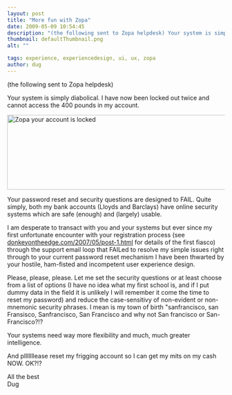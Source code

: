 ```yaml
---
layout: post
title: "More fun with Zopa"
date: 2009-05-09 10:54:45
description: "(the following sent to Zopa helpdesk) Your system is simply diabolical. I have now been locked out twice and cannot access the 400 pounds in my account. Your password reset and security questions are designed to FAIL. Quite simply, both&#8230;"
thumbnail: defaultThumbnail.png
alt: ""

tags: experience, experiencedesign, ui, ux, zopa
author: dug
---
```


<p>(the following sent to Zopa helpdesk)</p>

<p>Your system is simply diabolical. I have now been locked out twice and cannot access the 400 pounds in my account.</p>

<p><span class="mt-enclosure mt-enclosure-image" style="display: inline;"><img alt="Zopa your account is locked" src="http://www.donkeyontheedge.com/i/zopa-renew.jpg" width="516" height="173"  style="" /></span></p>

<p>Your password reset and security questions are designed to <span class="caps">FAIL.</span> Quite simply, both my bank accounts (Lloyds and Barclays) have online security systems which are safe (enough) and (largely) usable.</p>

<p>I am desperate to transact with you and your systems but ever since my first unfortunate encounter with your registration process (see <a href="http://www.donkeyontheedge.com/2007/05/post-1.html">donkeyontheedge.com/2007/05/post-1.html</a> for details of the first fiasco) through the support email loop that <span class="caps">FAIL</span>ed to resolve my simple issues right through to your current password reset mechanism I have been thwarted by your hostile, ham-fisted and incompetent user experience design.</p>

<p>Please, please, please. Let me set the security questions or at least choose from a list of options (I have no idea what my first school is, and if I put dummy data in the field it is unlikely I will remember it come the time to reset my password) and reduce the case-sensitivy of non-evident or non-mnemonic security phrases. I mean is my town of birth "sanfrancisco, san Fransisco, Sanfrancisco, San Francisco and why not San francisco or San-Francisco?!? </p>

<p>Your systems need way more flexibility and much, much greater intelligence.</p>

<p>And plllllllease reset my frigging account so I can get my mits on my cash <span class="caps">NOW.</span> OK?!?</p>

<p>All the best<br />
Dug</p>
